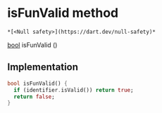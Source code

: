 


# isFunValid method




    *[<Null safety>](https://dart.dev/null-safety)*




[bool](https://api.flutter.dev/flutter/dart-core/bool-class.html) isFunValid
()








## Implementation

```dart
bool isFunValid() {
  if (identifier.isValid()) return true;
  return false;
}
```







